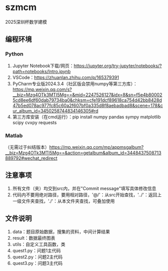 # szmcm
2025深圳杯数学建模
## 编程环境
### Python
1. Jupyter Notebook下载/网页：https://jupyter.org/try-jupyter/notebooks/?path=notebooks/Intro.ipynb
2. VSCode：https://zhuanlan.zhihu.com/p/165379391
3. PyCharm专业版2024.3.4（社区版会禁用numpy等第三方库）：https://mp.weixin.qq.com/s?__biz=Mzg4OTk3MTI5Mg==&mid=2247526127&idx=8&sn=f5e4b800025cd8ee6df60dab79734ba0&chksm=cfe191dcf89618ca754d42bb8428d47b5ed078ac977fc85c60a2f607bf0a335d8f8aebadbad8&scene=178&cur_album_id=3450258744834146305#rd
4. 第三方库安装（在cmd运行）：pip install numpy pandas sympy matplotlib scipy cvxpy requests
### Matlab
（无需过于纠结版本）https://mp.weixin.qq.com/mp/appmsgalbum?__biz=Mzg4OTk3MTI5Mg==&action=getalbum&album_id=3448437508713889792#wechat_redirect
## 注意事项
1. 所有文件（夹）均交到src内，并在"Commit message"填写具体修改信息
2. 代码内不要用绝对路径，要用相对路径，'@/'：从src开始查找，'../'：返回上一级文件夹查找，'./'：从本文件夹查找，可叠加使用
## 文件说明
1. data：题目原始数据，搜集的资料，中间计算结果
2. result：数据最终图表
3. utils：自定义工具函数，类
4. quest1.py：问题1主代码
5. quest2.py：问题2主代码
6. quest3.py：问题3主代码
